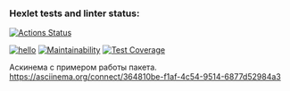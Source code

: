 ### Hexlet tests and linter status:

[![Actions Status](https://github.com/pbrackets/php-project-48/workflows/hexlet-check/badge.svg)](https://github.com/pbrackets/php-project-48/actions)


[![hello](https://github.com/pbrackets/php-project-48/actions/workflows/hello.yml/badge.svg)](https://github.com/pbrackets/php-project-48/actions/workflows/hello.yml)
[![Maintainability](https://api.codeclimate.com/v1/badges/6505ed37bef55c08fae1/maintainability)](https://codeclimate.com/github/pbrackets/php-project-48/maintainability)
[![Test Coverage](https://api.codeclimate.com/v1/badges/6505ed37bef55c08fae1/test_coverage)](https://codeclimate.com/github/pbrackets/php-project-48/test_coverage)

Аскинема с примером работы пакета.
https://asciinema.org/connect/364810be-f1af-4c54-9514-6877d52984a3



